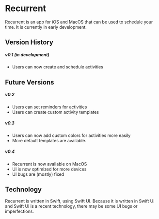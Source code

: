 # Recurrent
Recurrent is an app for iOS and MacOS that can be used to schedule your time. It
is currently in early development.

## Version History
##### v0.1 (in development)
 - Users can now create and schedule activities

## Future Versions
##### v0.2
 - Users can set reminders for activities
 - Users can create custom activity templates

##### v0.3
 - Users can now add custom colors for activities more easily
 - More default templates are available.

##### v0.4
 - Recurrent is now available on MacOS
 - UI is now optimized for more devices
 - UI bugs are (mostly) fixed

## Technology
Recurrent is written in Swift, using Swift UI. Because it is written in Swift
UI and Swift UI is a recent technology, there may be some UI bugs or
imperfections.
